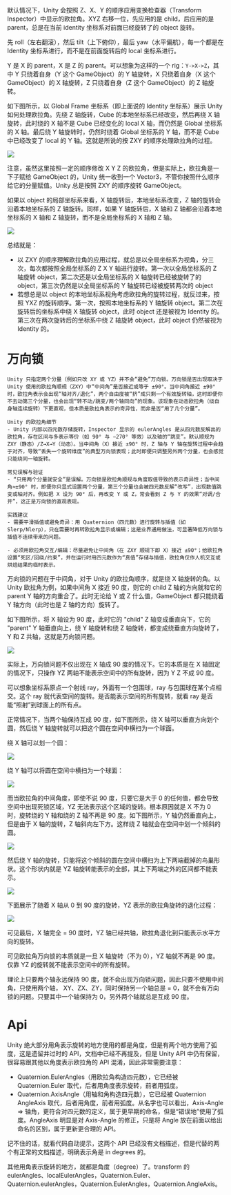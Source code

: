 默认情况下，Unity 会按照 Z、X、Y 的顺序应用变换检查器（Transform Inspector）中显示的欧拉角。XYZ 右移一位，先应用的是 child，后应用的是 parent，总是在当前 identity 坐标系对前面已经旋转了的 object 旋转。

先 roll（左右翻滚），然后 tilt（上下俯仰），最后 yaw（水平偏航），每一个都是在 Identity 坐标系进行，而不是在前面旋转后的 local 坐标系进行。

Y 是 X 的 parent，X 是 Z 的 parent。可以想象为这样的一个 rig：```Y->X->Z```，其中 Y 只绕着自身（Y 这个 GameObject）的 Y 轴旋转，X 只绕着自身（X 这个 GameObject）的 X 轴旋转，Z 只绕着自身（Z 这个 GameObject）的 Z 轴旋转。

如下图所示，以 Global Frame 坐标系（即上面说的 Identity 坐标系）展示 Unity 如何处理欧拉角。先绕 Z 轴旋转，Cube 的本地坐标系已经改变，然后再绕 X 轴旋转，此时绕的 X 轴不是 Cube 已经变化的 local X 轴，而仍然是 Global 坐标系的 X 轴。最后绕 Y 轴旋转时，仍然时绕着 Global 坐标系的 Y 轴，而不是 Cube 中已经改变了 local 的 Y 轴。这就是所说的按 ZXY 的顺序处理欧拉角的过程。

![](Image/EulerOrderInGlobalFrame.gif)

注意，虽然这里按照一定的顺序修改 X Y Z 的欧拉角，但是实际上，欧拉角是一下子赋给 GameObject 的，Unity 统一收到一个 Vector3，不管你按照什么顺序给它的分量赋值。Unity 总是按照 ZXY 的顺序旋转 GameObject。

如果以 object 的局部坐标系来看，X 轴旋转后，本地坐标系改变，Z 轴的旋转会沿着本地坐标系的 Z 轴旋转。同样，如果 Y 轴旋转后，X 轴和 Z 轴都会沿着本地坐标系的 X 轴和 Z 轴旋转，而不是全局坐标系的 X 轴和 Z 轴。

![](Image/EulerOrderInLocalFrame.gif)

总结就是：

- 以 ZXY 的顺序理解欧拉角的应用过程，就总是以全局坐标系为视角，分三次，每次都按照全局坐标系的 Z X Y 轴进行旋转。第一次以全局坐标系的 Z 轴旋转 object，第二次还是以全局坐标系的 X 轴旋转已经被旋转了的 object，第三次仍然是以全局坐标系的 Y 轴旋转已经被旋转两次的 object
- 若想总是以 object 的本地坐标系视角考虑欧拉角的旋转过程，就反过来，按照 YXZ 的旋转顺序。第一次，按照本地坐标系的 Y 轴旋转 object。第二次在旋转后的坐标系中绕 X 轴旋转 object，此时 object 还是被视为 Identity 的。第三次在两次旋转后的坐标系中绕 Z 轴旋转 object，此时 object 仍然被视为 Identity 的。

# 万向锁

```AI
Unity 只指定两个分量（例如只改 XY 或 YZ）并不会“避免”万向锁。万向锁是否出现取决于 Unity 使用的欧拉角顺规（ZXY）中“中间角”是否接近或等于 ±90°。当中间角接近 ±90° 时，欧拉角表示会出现“轴对齐/退化”，两个自由度被“挤”成只剩一个有效旋转轴，这时即便你不去动第三个分量，也会出现“转不动/跳变/两个轴同向”的现象。该现象在动态欧拉角（绕自身轴连续旋转）下更直观，但本质是欧拉角表示的奇异性，而非是否“用了几个分量”。

Unity 的欧拉角细节
- Unity 内部以四元数存储旋转，Inspector 显示的 eulerAngles 是从四元数反解出的欧拉角，存在区间与多表示等价（如 90° 与 −270° 等效）以及轴的“跳变”。默认顺规为 ZXY（静态）/Z→X→Y（动态）。当中间角（X）接近 ±90° 时，Z 轴与 Y 轴在旋转过程中会趋于对齐，导致“丢失一个旋转维度”的典型万向锁表现；此时即便只调整另外两个分量，也会感觉只能绕同一轴旋转。

常见误解与验证
- “只用两个分量就安全”是误解。万向锁是欧拉角顺规与角度取值导致的表示奇异性；当中间角≈±90° 时，即便你只显式设置两个分量，第三个分量也会被四元数反解“改写”，出现数值跳变或轴对齐。例如把 X 设为 90° 后，再改变 Y 或 Z，常会看到 Z 与 Y 的效果“对调/合并”，这正是万向锁的直观表现。

实践建议
- 需要平滑插值或避免奇异：用 Quaternion（四元数）进行旋转与插值（如 Slerp/Nlerp），只在需要时再转欧拉角显示或编辑；这是业界通用做法，可显著降低万向锁与插值不连续带来的问题。

- 必须用欧拉角交互/编辑：尽量避免让中间角（在 ZXY 顺规下即 X）接近 ±90°；给欧拉角设置“死区/回绕/约束”，并在运行时用四元数作为“真值”存储与插值，欧拉角仅作人机交互或烘焙结果的临时表示。
```

万向锁的问题在于中间角，对于 Unity 的欧拉角顺序，就是绕 X 轴旋转的角。以 Unity 欧拉角为例，如果中间角 X 接近 90 度，则它的 child Z 轴的方向就和它的 parent Y 轴的方向重合了。此时无论给 Y 或 Z 什么值，GameObject 都只能绕着 Y 轴方向（此时也是 Z 轴的方向）旋转了。

如下图所示，将 X 轴设为 90 度，此时它的 "child" Z 轴变成垂直向下，它的 "parent" Y 轴垂直向上，绕 Y 轴旋转和绕 Z 轴旋转，都变成绕垂直方向旋转了，Y 和 Z 共轴，这就是万向锁问题。

![](Image/GimbalLock.gif)

实际上，万向锁问题不仅出现在 X 轴成 90 度的情况下。它的本质是在 X 轴固定的情况下，只操作 YZ 两轴不能表示空间中的所有旋转，因为 Y Z 不成 90 度。

可以想象坐标系原点一个射线 ray，外面有一个包围球，ray 与包围球在某个点相交。这个 ray 就代表空间的旋转。是否能表示空间的所有旋转，就看 ray 是否能“照射”到球面上的所有点。

正常情况下，当两个轴保持互成 90 度，如下图所示，绕 X 轴可以垂直方向划个圆，然后绕 Y 轴旋转就可以把这个圆在空间中横扫为一个球面。

绕 X 轴可以划一个圆：

![](Image/欧拉角YZ成90度.png)

绕 Y 轴可以将圆在空间中横扫为一个球面：

![](Image/欧拉角YZ成90度球面.png)

而当欧拉角的中间角度，即使不说 90 度，只要它是大于 0 的任何值，都会导致空间中出现死锁区域，YZ 无法表示这个区域的旋转。根本原因就是 X 不为 0 时，旋转绕的 Y 轴和绕的 Z 轴不再是 90 度。如下图所示，Y 轴仍然垂直向上，但是由于 X 轴的旋转，Z 轴斜向左下方。这样绕 Z 轴就会在空间中划一个倾斜的圆。

![](Image/欧拉角YZ不成90度.png)

然后绕 Y 轴的旋转，只能将这个倾斜的圆在空间中横扫为上下两端截掉的鸟巢形状。这个形状内就是 YZ 轴旋转能表示的全部，其上下两端之外的区间都不能表示。

![](Image/欧拉角YZ不成90度球面.png)

下面展示了随着 X 轴从 0 到 90 度的旋转，YZ 表示的欧拉角旋转的退化过程：

![](Image/欧拉角退化.gif)

可见最后，X 轴完全 = 90 度时，YZ 轴已经共轴，欧拉角退化到只能表示水平方向的旋转。

可见欧拉角万向锁的本质就是一旦 X 轴旋转（不为 0），YZ 轴就不再是 90 度。仅靠 YZ 的旋转就不能表示空间中的所有旋转。

理论上只要两个轴永远保持 90 度，就不会出现万向锁问题，因此只要不使用中间角，只使用两个轴， XY、ZX、ZY，同时保持另一个轴总是 = 0，就不会有万向锁的问题。只要其中一个轴保持为 0，另外两个轴就总是互成 90 度。

# Api

Unity 绝大部分用角表示旋转的地方使用的都是角度，但是有两个地方使用了弧度，这是遗留并过时的 API，文档中已经不再提及，但是 Unity API 中仍有保留，很容易跟其他以角度表示欧拉角的 API 混淆，因此非常需要注意：

- Quaternion.EulerAngles（用欧拉角构造四元数），它已经被 Quaternion.Euler 取代，后者用角度表示旋转，前者用弧度。
- Quaternion.AxisAngle（用轴和角构造四元数），它已经被 Quaternion AngleAxis 取代，后者用角度，前者用弧度。从名字也可以看出，Axis-Angle => 轴角，更符合对四元数的定义，属于更早期的命名，但是“错误地”使用了弧度。AngleAxis 明显是对 Axis-Angle 的修正，只是将 Angle 放在前面以给出命名的区别，属于更新更合理的 API。

记不住的话，就看代码自动提示，这两个 API 已经没有文档描述，但是代替的两个有正常的文档描述，明确表示角是 in degrees 的。

其他用角表示旋转的地方，就都是角度（degree）了。transform 的 eulerAngles、localEulerAngles，Quaternion.Euler、Quaternion.eulerAngles，Quaternion.EulerAngles，Quaternion.AngleAxis。
